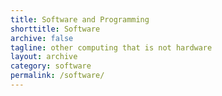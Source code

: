 ```yaml
---
title: Software and Programming
shorttitle: Software
archive: false
tagline: other computing that is not hardware
layout: archive
category: software
permalink: /software/
---
```


